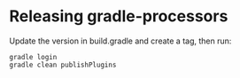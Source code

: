 Releasing gradle-processors
===========================

Update the version in build.gradle and create a tag, then run:

    gradle login
    gradle clean publishPlugins
